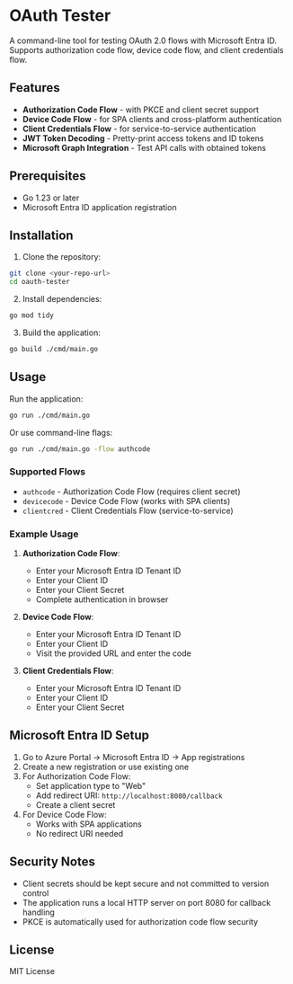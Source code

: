# OAuth Tester

A command-line tool for testing OAuth 2.0 flows with Microsoft Entra ID. Supports authorization code flow, device code flow, and client credentials flow.

## Features

- **Authorization Code Flow** - with PKCE and client secret support
- **Device Code Flow** - for SPA clients and cross-platform authentication
- **Client Credentials Flow** - for service-to-service authentication
- **JWT Token Decoding** - Pretty-print access tokens and ID tokens
- **Microsoft Graph Integration** - Test API calls with obtained tokens

## Prerequisites

- Go 1.23 or later
- Microsoft Entra ID application registration

## Installation

1. Clone the repository:
```bash
git clone <your-repo-url>
cd oauth-tester
```

2. Install dependencies:
```bash
go mod tidy
```

3. Build the application:
```bash
go build ./cmd/main.go
```

## Usage

Run the application:
```bash
go run ./cmd/main.go
```

Or use command-line flags:
```bash
go run ./cmd/main.go -flow authcode
```

### Supported Flows

- `authcode` - Authorization Code Flow (requires client secret)
- `devicecode` - Device Code Flow (works with SPA clients)
- `clientcred` - Client Credentials Flow (service-to-service)

### Example Usage

1. **Authorization Code Flow**:
   - Enter your Microsoft Entra ID Tenant ID
   - Enter your Client ID
   - Enter your Client Secret
   - Complete authentication in browser

2. **Device Code Flow**:
   - Enter your Microsoft Entra ID Tenant ID
   - Enter your Client ID
   - Visit the provided URL and enter the code

3. **Client Credentials Flow**:
   - Enter your Microsoft Entra ID Tenant ID
   - Enter your Client ID
   - Enter your Client Secret

## Microsoft Entra ID Setup

1. Go to Azure Portal → Microsoft Entra ID → App registrations
2. Create a new registration or use existing one
3. For Authorization Code Flow:
   - Set application type to "Web"
   - Add redirect URI: `http://localhost:8080/callback`
   - Create a client secret
4. For Device Code Flow:
   - Works with SPA applications
   - No redirect URI needed

## Security Notes

- Client secrets should be kept secure and not committed to version control
- The application runs a local HTTP server on port 8080 for callback handling
- PKCE is automatically used for authorization code flow security

## License

MIT License
